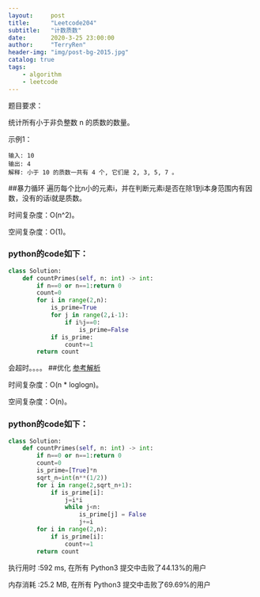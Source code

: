 ```yaml
---
layout:     post
title:      "Leetcode204"
subtitle:   "计数质数"
date:       2020-3-25 23:00:00
author:     "TerryRen"
header-img: "img/post-bg-2015.jpg"
catalog: true
tags:
    - algorithm
    - leetcode
---
```

题目要求：

统计所有小于非负整数 n 的质数的数量。



示例1：
```
输入: 10
输出: 4
解释: 小于 10 的质数一共有 4 个, 它们是 2, 3, 5, 7 。
```

##暴力循环
遍历每个比n小的元素i，并在判断元素i是否在除1到i本身范围内有因数，没有的话i就是质数。

时间复杂度：O(n^2)。


空间复杂度：O(1)。


### python的code如下：


```python
class Solution:
    def countPrimes(self, n: int) -> int:
        if n==0 or n==1:return 0       
        count=0
        for i in range(2,n):
            is_prime=True
            for j in range(2,i-1):
                if i%j==0:
                    is_prime=False
            if is_prime:
                count+=1
        return count
```
会超时。。。。
##优化
[参考解析](https://leetcode-cn.com/problems/count-primes/solution/ru-he-gao-xiao-pan-ding-shai-xuan-su-shu-by-labula/)

时间复杂度：O(n * loglogn)。


空间复杂度：O(n)。


### python的code如下：


```python
class Solution:
    def countPrimes(self, n: int) -> int:
        if n==0 or n==1:return 0       
        count=0
        is_prime=[True]*n
        sqrt_n=int(n**(1/2))
        for i in range(2,sqrt_n+1):
            if is_prime[i]:
                j=i*i
                while j<n:
                    is_prime[j] = False
                    j+=i
        for i in range(2,n):
            if is_prime[i]:
                count+=1
        return count
```
执行用时 :592 ms, 在所有 Python3 提交中击败了44.13%的用户

内存消耗 :25.2 MB, 在所有 Python3 提交中击败了69.69%的用户
